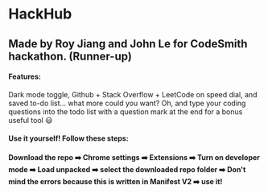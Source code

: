 # HackHub
## Made by Roy Jiang and John Le for CodeSmith hackathon. (Runner-up)
#### Features: 
Dark mode toggle, Github + Stack Overflow + LeetCode on speed dial, and saved to-do list... what more could you want? Oh, and type your coding questions into the todo list with a question mark at the end for a bonus useful tool :smiley:


#### Use it yourself! Follow these steps:
#### Download the repo  :arrow_right:  Chrome settings  :arrow_right:  Extensions  :arrow_right:  Turn on developer mode  :arrow_right:  Load unpacked  :arrow_right:  select the downloaded repo folder  :arrow_right:  Don't mind the errors because this is written in Manifest V2  :arrow_right:  use it! 
